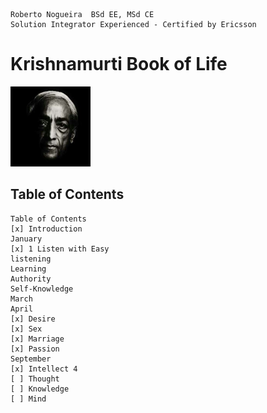 ```
Roberto Nogueira  BSd EE, MSd CE
Solution Integrator Experienced - Certified by Ericsson
```

# Krishnamurti Book of Life

![ebook_cover](images/krishnamurti.png)

## Table of Contents

```
Table of Contents
[x] Introduction
January
[x] 1 Listen with Easy
listening
Learning
Authority
Self-Knowledge
March
April
[x] Desire
[x] Sex
[x] Marriage
[x] Passion
September
[x] Intellect 4
[ ] Thought
[ ] Knowledge
[ ] Mind
```
